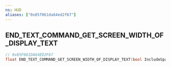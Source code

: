 ```yaml
---
ns: HUD
aliases: ["0x85f061da64ed2f67"]
---
```

## END_TEXT_COMMAND_GET_SCREEN_WIDTH_OF_DISPLAY_TEXT

```c
// 0x85F061DA64ED2F67
float END_TEXT_COMMAND_GET_SCREEN_WIDTH_OF_DISPLAY_TEXT(bool IncludeSpaces);
```
